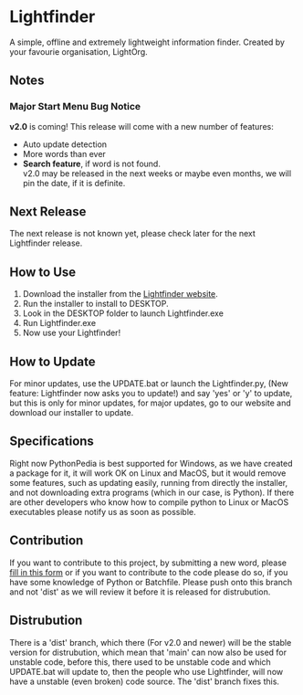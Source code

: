 # Lightfinder
A simple, offline and extremely lightweight information finder. Created by your favourie organisation, LightOrg.

## Notes 
### Major Start Menu Bug Notice
**v2.0** is coming! This release will come with a new number of features:
 * Auto update detection
 * More words than ever
 * **Search feature**, if word is not found. <br/>
 v2.0 may be released in the next weeks or maybe even months, we will pin the date, if it is definite. 

## Next Release 
The next release is not known yet, please check later for the next Lightfinder release.
## How to Use
1. Download the installer from the [Lightfinder website](https://bit.ly/lightfinder).
2. Run the installer to install to DESKTOP.
3. Look in the DESKTOP folder to launch Lightfinder.exe
4. Run Lightfinder.exe
5. Now use your Lightfinder!

## How to Update
For minor updates, use the UPDATE.bat or launch the Lightfinder.py, (New feature: Lightfinder now asks you to update!) and say 'yes' or 'y' to update, but this is only for minor updates, for major updates, go to our website and download our installer to update.

## Specifications 
Right now PythonPedia is best supported for Windows, as we have created a package for it, it will work OK on Linux and MacOS, but it would remove some features, such as updating easily, running from directly the installer, and not downloading extra programs (which in our case, is Python). If there are other developers who know how to compile python to Linux or MacOS executables please notify us as soon as possible.

## Contribution
If you want to contribute to this project, by submitting a new word, please [fill in this form](https://form.jotform.com/212341044897052) or if you want to contribute to the code please do so, if you have some knowledge of Python or Batchfile. Please push onto this branch and not 'dist' as we will review it before it is released for distrubution.

## Distrubution 
There is a 'dist' branch, which there (For v2.0 and newer) will be the stable version for distrubution, which mean that 'main' can now also be used for unstable code, before this, there used to be unstable code and which UPDATE.bat will update to, then the people who use Lightfinder, will now have a unstable (even broken) code source. The 'dist' branch fixes this. 
